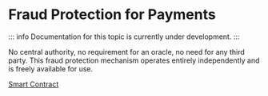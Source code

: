 # Fraud Protection for Payments

::: info
Documentation for this topic is currently under development.
:::

No central authority, no requirement for an oracle, no need for any third party. This fraud protection mechanism operates entirely independently and is freely available for use.

[Smart Contract](https://github.com/SavAct/Payments)
